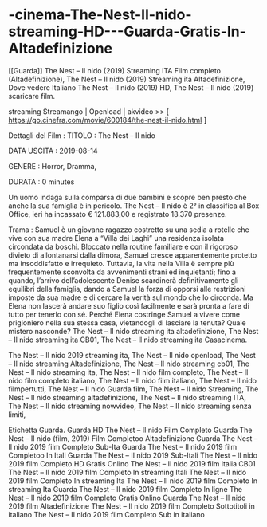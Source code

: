 # -cinema-The-Nest-Il-nido-streaming-HD---Guarda-Gratis-In-Altadefinizione

[[Guarda]] The Nest – Il nido (2019) Streaming ITA Film completo (Altadefinizione), The Nest – Il nido (2019) Streaming ita Altadefinizione, Dove vedere Italiano The Nest – Il nido (2019) HD, The Nest – Il nido (2019) scaricare film.

streaming Streamango | Openload | akvideo  >>  [ https://go.cinefra.com/movie/600184/the-nest-il-nido.html ]

Dettagli del Film :
TITOLO : The Nest – Il nido

DATA USCITA : 2019-08-14

GENERE : Horror, Dramma,

DURATA : 0 minutes

Un uomo indaga sulla comparsa di due bambini e scopre ben presto che anche la sua famiglia è in pericolo. The Nest – Il nido è 2° in classifica al Box Office, ieri ha incassato € 121.883,00 e registrato 18.370 presenze.

Trama : Samuel è un giovane ragazzo costretto su una sedia a rotelle che vive con sua madre Elena a “Villa dei Laghi” una residenza isolata circondata da boschi. Bloccato nella routine familiare e con il rigoroso divieto di allontanarsi dalla dimora, Samuel cresce apparentemente protetto ma insoddisfatto e irrequieto. Tuttavia, la vita nella Villa è sempre più frequentemente sconvolta da avvenimenti strani ed inquietanti; fino a quando, l’arrivo dell’adolescente Denise scardinerà definitivamente gli equilibri della famiglia, dando a Samuel la forza di opporsi alle restrizioni imposte da sua madre e di cercare la verità sul mondo che lo circonda. Ma Elena non lascerà andare suo figlio così facilmente e sarà pronta a fare di tutto per tenerlo con sé. Perché Elena costringe Samuel a vivere come prigioniero nella sua stessa casa, vietandogli di lasciare la tenuta? Quale mistero nasconde? The Nest – Il nido streaming ita altadefinizione, The Nest – Il nido streaming ita CB01, The Nest – Il nido streaming ita Casacinema.

The Nest – Il nido 2019 streaming ita, The Nest – Il nido openload, The Nest – Il nido streaming Altadefinizione, The Nest – Il nido streaming cb01, The Nest – Il nido streaming ita, The Nest – Il nido film completo, The Nest – Il nido film completo italiano, The Nest – Il nido film italiano, The Nest – Il nido filmpertutti, The Nest – Il nido Guarda film, The Nest – Il nido Streaming, The Nest – Il nido streaming altadefinizione, The Nest – Il nido streaming ITA, The Nest – Il nido streaming nowvideo, The Nest – Il nido streaming senza limiti,

Etichetta
Guarda. Guarda HD The Nest – Il nido Film Completo
Guarda The Nest – Il nido (film, 2019) Film Completoo Altadefinizione
Guarda The Nest – Il nido 2019 film Completo Sub-Ita
Guarda The Nest – Il nido 2019 film Completoo In Itali
Guarda The Nest – Il nido 2019 Sub-Itali
The Nest – Il nido 2019 film Completo HD Gratis Onlino
The Nest – Il nido 2019 film italia CB01
The Nest – Il nido 2019 film Completo In streaming Itali
The Nest – Il nido 2019 film Completo In streaming Ita
The Nest – Il nido 2019 film Completo In streaming Ita
Guarda The Nest – Il nido 2019 film Completo In ligne
The Nest – Il nido 2019 film Completo Gratis Onlino
Guarda The Nest – Il nido 2019 film Altadefinizione
The Nest – Il nido 2019 film Completo Sottotitoli in italiano
The Nest – Il nido 2019 film Completo Sub in italiano
